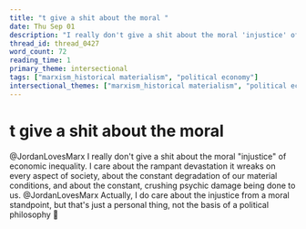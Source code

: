 ```yaml
---
title: "t give a shit about the moral "
date: Thu Sep 01
description: "I really don't give a shit about the moral 'injustice' of economic inequality."
thread_id: thread_0427
word_count: 72
reading_time: 1
primary_theme: intersectional
tags: ["marxism_historical materialism", "political economy"]
intersectional_themes: ["marxism_historical materialism", "political economy"]
---
```


# t give a shit about the moral 

@JordanLovesMarx I really don't give a shit about the moral "injustice" of economic inequality. I care about the rampant devastation it wreaks on every aspect of society, about the constant degradation of our material conditions, and about the constant, crushing psychic damage being done to us. @JordanLovesMarx Actually, I do care about the injustice from a moral standpoint, but that's just a personal thing, not the basis of a political philosophy 🤷